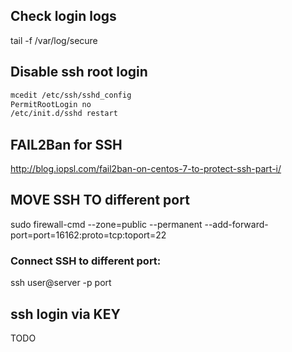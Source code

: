 ## Check login logs
tail -f /var/log/secure

## Disable ssh root login
```bash
mcedit /etc/ssh/sshd_config
PermitRootLogin no
/etc/init.d/sshd restart
```

## FAIL2Ban for SSH
http://blog.iopsl.com/fail2ban-on-centos-7-to-protect-ssh-part-i/

## MOVE SSH TO different port
sudo firewall-cmd --zone=public --permanent --add-forward-port=port=16162:proto=tcp:toport=22

### Connect SSH to different port:
ssh user@server -p port

## ssh login via KEY
TODO